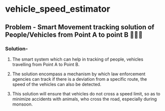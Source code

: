 # vehicle_speed_estimator

## Problem - Smart Movement tracking solution of People/Vehicles from Point A to point B 🚗🏃‍♂️

### Solution- 

1) The smart system which can help in tracking of people, vehicles travelling from Point A to Point B. 

2) The solution encompass a mechanism by which law enforcement agencies can track if there is a deviation from a specific route, 
   the speed of the vehicles can also be detected.

3) This solution will ensure that vehicles do not cross a speed limit, so as to minimize accidents with animals, who cross the road, especially during monsoon.




